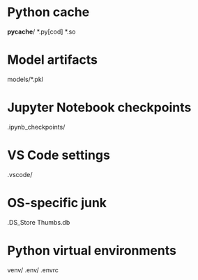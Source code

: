 # Python cache
__pycache__/
*.py[cod]
*.so

# Model artifacts
models/*.pkl

# Jupyter Notebook checkpoints
.ipynb_checkpoints/

# VS Code settings
.vscode/

# OS-specific junk
.DS_Store
Thumbs.db

# Python virtual environments
venv/
.env/
.envrc
